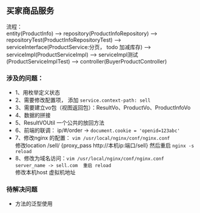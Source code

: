 ## 买家商品服务

流程：                         
entity(ProductInfo) --> repository(ProductInfoRepository) -->  repositoryTest(ProductInfoRepositoryTest) -->  
serviceInterface(ProductService:分页， todo 加减库存) -->  serviceImpl(ProductServiceImpl)  -->  serviceImpl测试(ProductServiceImplTest)
-->  controller(BuyerProductController)             


### 涉及的问题：              
- 1、用枚举定义状态
- 2、需要修改配置项， 添加 `service.context-path: sell`              
- 3、需要建立vo包（视图返回包）：ResultVo、ProductVo、ProductInfoVo
- 4、数据的拼接
- 5、ResultVOUtil 一个公共的放回方法
- 6、前端的联调： ip/#/order  -> `document.cookie = 'openid=123abc'`
- 7、修改nginx 的配置： `vim /usr/local/nginx/conf/nginx.conf`                                 
    修改location /sell/ {proxy_pass http://本机ip:端口/sell} 然后重启 `nginx -s reload`
- 8、修改为域名访问：`vim /usr/local/nginx/conf/nginx.conf`                                  
    `server_name -> sell.com  重启 reload`                        
    修改本机host 虚拟机地址                          
    
### 待解决问题
- 方法的泛型使用